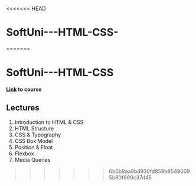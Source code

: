 <<<<<<< HEAD
# SoftUni---HTML-CSS-
=======
# SoftUni---HTML-CSS

#### [Link](https://softuni.bg/trainings/2983/html-and-css-may-2020/open#lesson-16225) to course

## Lectures
1. Introduction to HTML & CSS
2. HTML Structure
3. CSS & Typography
4. CSS Box Model
5. Position & Float
6. Flexbox
7. Media Queries
>>>>>>> 6b6b9aa9bd930fd859b85496095b80f690c37d45
